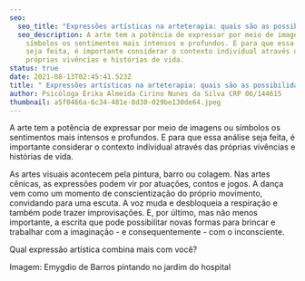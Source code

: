 ```yaml
---
seo:
  seo_title: "Expressões artísticas na arteterapia: quais são as possibilidades?"
  seo_description: A arte tem a potência de expressar por meio de imagens ou
    símbolos os sentimentos mais intensos e profundos. E para que essa análise
    seja feita, é importante considerar o contexto individual através das
    próprias vivências e histórias de vida.
status: true
date: 2021-08-13T02:45:41.523Z
title: " Expressões artísticas na arteterapia: quais são as possibilidades?"
author: Psicóloga Érika Almeida Cirino Nunes da Silva CRP 06/144615
thumbnail: a5f0466a-6c34-481e-8d30-029be130de64.jpeg
---
```

A arte tem a potência de expressar por meio de imagens ou símbolos os sentimentos mais intensos e profundos. E para que essa análise seja feita, é importante considerar o contexto individual através das próprias vivências e histórias de vida.


As artes visuais acontecem pela pintura, barro ou colagem. Nas artes cênicas, as expressões podem vir por atuações, contos e jogos. A dança vem como um momento de conscientização do próprio movimento, convidando para uma escuta. A voz muda e desbloqueia a respiração e também pode trazer improvisações. E, por último, mas não menos importante, a escrita que pode possibilitar novas formas para brincar e trabalhar com a imaginação - e consequentemente - com o inconsciente.


Qual expressão artística combina mais com você?


Imagem: Emygdio de Barros pintando no jardim do hospital